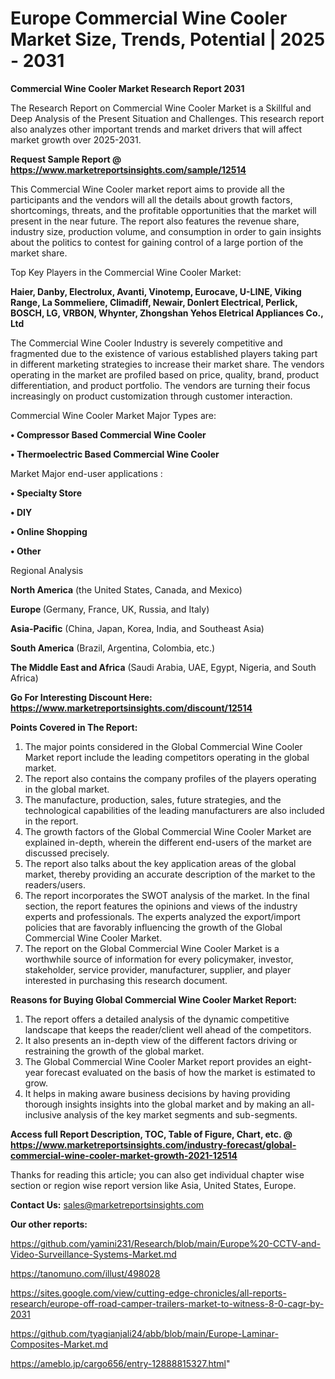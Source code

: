 # Europe Commercial Wine Cooler Market Size, Trends, Potential | 2025 - 2031

<strong>Commercial Wine Cooler Market Research Report 2031</strong>

The Research Report on Commercial Wine Cooler Market is a Skillful and Deep Analysis of the Present Situation and Challenges. This research report also analyzes other important trends and market drivers that will affect market growth over 2025-2031.

<strong>Request Sample Report @ <a href=https://www.marketreportsinsights.com/sample/12514>https://www.marketreportsinsights.com/sample/12514</a></strong>

This Commercial Wine Cooler market report aims to provide all the participants and the vendors will all the details about growth factors, shortcomings, threats, and the profitable opportunities that the market will present in the near future. The report also features the revenue share, industry size, production volume, and consumption in order to gain insights about the politics to contest for gaining control of a large portion of the market share.

Top Key Players in the Commercial Wine Cooler Market:

<strong>Haier, Danby, Electrolux, Avanti, Vinotemp, Eurocave, U-LINE, Viking Range, La Sommeliere, Climadiff, Newair, Donlert Electrical, Perlick, BOSCH, LG, VRBON, Whynter, Zhongshan Yehos Eletrical Appliances Co., Ltd</strong>

The Commercial Wine Cooler Industry is severely competitive and fragmented due to the existence of various established players taking part in different marketing strategies to increase their market share. The vendors operating in the market are profiled based on price, quality, brand, product differentiation, and product portfolio. The vendors are turning their focus increasingly on product customization through customer interaction.

Commercial Wine Cooler Market Major Types are:

<strong>• Compressor Based Commercial Wine Cooler

• Thermoelectric Based Commercial Wine Cooler</strong>

Market Major end-user applications :

<strong>• Specialty Store

• DIY

• Online Shopping

• Other</strong>

Regional Analysis

</u><strong><b>North America</b></strong> (the United States, Canada, and Mexico)

<strong><b>Europe </b></strong>(Germany, France, UK, Russia, and Italy)

<strong><b>Asia-Pacific</b></strong> (China, Japan, Korea, India, and Southeast Asia)

<strong><b>South America</b></strong> (Brazil, Argentina, Colombia, etc.)

<strong><b>The Middle East and Africa</b></strong> (Saudi Arabia, UAE, Egypt, Nigeria, and South Africa)

<strong>Go For Interesting Discount Here: <a href=https://www.marketreportsinsights.com/discount/12514>https://www.marketreportsinsights.com/discount/12514</a></strong>

<strong>Points Covered in The Report:</strong>
<ol>
  <li>The major points considered in the Global Commercial Wine Cooler Market report include the leading competitors operating in the global market.</li>
  <li>The report also contains the company profiles of the players operating in the global market.</li>
  <li>The manufacture, production, sales, future strategies, and the technological capabilities of the leading manufacturers are also included in the report.</li>
  <li>The growth factors of the Global Commercial Wine Cooler Market are explained in-depth, wherein the different end-users of the market are discussed precisely.</li>
  <li>The report also talks about the key application areas of the global market, thereby providing an accurate description of the market to the readers/users.</li>
  <li>The report incorporates the SWOT analysis of the market. In the final section, the report features the opinions and views of the industry experts and professionals. The experts analyzed the export/import policies that are favorably influencing the growth of the Global Commercial Wine Cooler Market.</li>
  <li>The report on the Global Commercial Wine Cooler Market is a worthwhile source of information for every policymaker, investor, stakeholder, service provider, manufacturer, supplier, and player interested in purchasing this research document.</li>
</ol>
<strong>Reasons for Buying Global Commercial Wine Cooler Market Report:</strong>

<ol>
  <li>The report offers a detailed analysis of the dynamic competitive landscape that keeps the reader/client well ahead of the competitors.</li>
  <li>It also presents an in-depth view of the different factors driving or restraining the growth of the global market.</li>
  <li>The Global Commercial Wine Cooler Market report provides an eight-year forecast evaluated on the basis of how the market is estimated to grow.</li>
  <li>It helps in making aware business decisions by having providing thorough insights insights into the global market and by making an all-inclusive analysis of the key market segments and sub-segments.</li>
</ol>
<strong>Access full Report Description, TOC, Table of Figure, Chart, etc. @ <a href=https://www.marketreportsinsights.com/industry-forecast/global-commercial-wine-cooler-market-growth-2021-12514>https://www.marketreportsinsights.com/industry-forecast/global-commercial-wine-cooler-market-growth-2021-12514</a></strong>


Thanks for reading this article; you can also get individual chapter wise section or region wise report version like Asia, United States, Europe.

<strong>Contact Us:</strong>
sales@marketreportsinsights.com

<strong>Our other reports:</strong>

<a href=https://github.com/yamini231/Research/blob/main/Europe%20-CCTV-and-Video-Surveillance-Systems-Market.md>https://github.com/yamini231/Research/blob/main/Europe%20-CCTV-and-Video-Surveillance-Systems-Market.md</a>

<a href=https://tanomuno.com/illust/498028>https://tanomuno.com/illust/498028</a>

<a href=https://sites.google.com/view/cutting-edge-chronicles/all-reports-research/europe-off-road-camper-trailers-market-to-witness-8-0-cagr-by-2031>https://sites.google.com/view/cutting-edge-chronicles/all-reports-research/europe-off-road-camper-trailers-market-to-witness-8-0-cagr-by-2031</a>

<a href=https://github.com/tyagianjali24/abb/blob/main/Europe-Laminar-Composites-Market.md>https://github.com/tyagianjali24/abb/blob/main/Europe-Laminar-Composites-Market.md</a>

<a href=https://ameblo.jp/cargo656/entry-12888815327.html>https://ameblo.jp/cargo656/entry-12888815327.html</a>"
